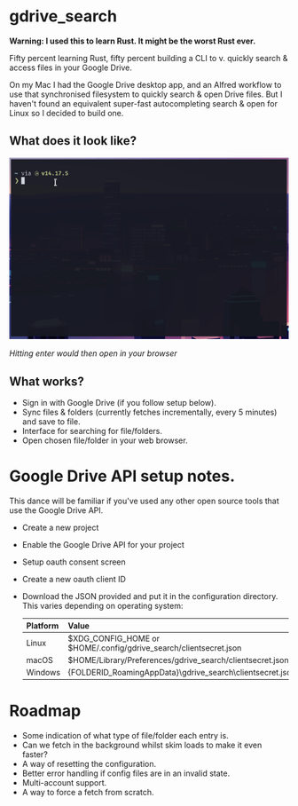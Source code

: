 # gdrive_search

**Warning: I used this to learn Rust. It might be the worst Rust ever.**

Fifty percent learning Rust, fifty percent building a CLI to v. quickly
search & access files in your Google Drive.

On my Mac I had the Google Drive desktop app, and an Alfred workflow to use
that synchronised filesystem to quickly search & open Drive files. But I
haven't found an equivalent super-fast autocompleting search & open for Linux
so I decided to build one.

## What does it look like?

![demo](docs/gdrive_search_demo.gif)

_Hitting enter would then open in your browser_

## What works?

 - Sign in with Google Drive (if you follow setup below).
 - Sync files & folders (currently fetches incrementally, every 5 minutes) and
   save to file.
 - Interface for searching for file/folders.
 - Open chosen file/folder in your web browser.

# Google Drive API setup notes.

This dance will be familiar if you've used any other open source tools that
use the Google Drive API.

 - Create a new project
 - Enable the Google Drive API for your project
 - Setup oauth consent screen
 - Create a new oauth client ID
 - Download the JSON provided and put it in the configuration directory. This
   varies depending on operating system:
   
   |Platform | Value                                                             | Example                                                      |
   |---------|-----------------------------------                                |--------------------------------------------------------------|
   |Linux    | $XDG_CONFIG_HOME or $HOME/.config/gdrive_search/clientsecret.json | /home/alice/.config/gdrive_search/clientsecret.json              |
   |macOS    | $HOME/Library/Preferences/gdrive_search/clientsecret.json         | /Users/Alice/Library/Preferences/gdrive_search/clientsecret.json |
   |Windows  | {FOLDERID_RoamingAppData}\gdrive_search\clientsecret.json         | C:\Users\Alice\AppData\Roaming\gdrive_search\clientsecret.json   |

# Roadmap

 - Some indication of what type of file/folder each entry is.
 - Can we fetch in the background whilst skim loads to make it even faster?
 - A way of resetting the configuration.
 - Better error handling if config files are in an invalid state.
 - Multi-account support.
 - A way to force a fetch from scratch.
